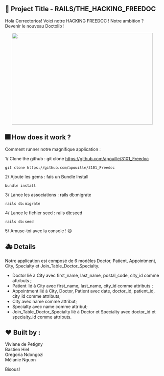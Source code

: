 
##  :gem: Project Title - RAILS/THE_HACKING_FREEDOC

Holà Correctorios! Voici notre HACKING FREEDOC !
Notre ambition ? Devenir le nouveau Doctolib ! 

<p align="center">
  <img width="460" height="300" src="https://media.giphy.com/media/9Ai5dIk8xvBm0/giphy.gif">
</p>


##   :fireworks: How does it work ?

Comment runner notre magnifique application :  

1/ Clone the github : git clone https://github.com/apouille/3101_Freedoc  

```
git clone https://github.com/apouille/3101_Freedoc
```

2/ Ajoute les gems : fais un Bundle Install  


```
bundle install
```

3/ Lance les associations : rails db:migrate  

```
rails db:migrate
```

4/ Lance le fichier seed : rails db:seed  

```
rails db:seed
```

5/ Amuse-toi avec la console ! :smile:  



##   :ambulance: Details 

Notre application est composé de 6 modèles Doctor, Patient, Appointment, City, Specialty et Join_Table_Doctor_Specialty.
* Doctor lié à City avec first_name, last_name, postal_code, city_id comme attributs ;
* Patient lié à City avec first_name, last_name, city_id comme attributs ;
* Appointment lié à City, Doctor, Patient avec date, doctor_id, patient_id, city_id comme attributs;
* City avec name comme attribut;
* Specialty avec name comme attribut;
* Join_Table_Doctor_Specialty lié à Doctor et Specialty avec doctor_id et specialty_id comme attributs.


## :heart: Built by : 

Viviane de Petigny  
Bastien Hiel  
Gregoria Ndongozi  
Mélanie Nguon  

Bisous!

